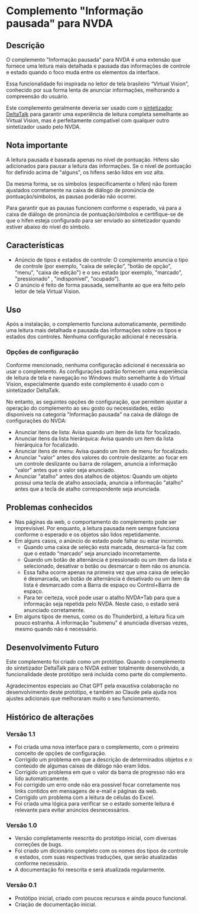 # Complemento "Informação pausada" para NVDA

## Descrição

O complemento "Informação pausada" para NVDA é uma extensão que fornece uma leitura mais detalhada e pausada das informações de controle e estado quando o foco muda entre os elementos da interface.

Essa funcionalidade foi inspirada no leitor de tela brasileiro “Virtual Vision”, conhecido por sua forma lenta de anunciar informações, melhorando a compreensão do usuário.

Este complemento geralmente deveria ser usado com o [sintetizador DeltaTalk](https://cld.pt/dl/download/2fbe0f2a-3a24-41f3-96f5-9ff9a5a88b07/DeltaTalk%20TTS.exe?dl=true) para garantir uma experiência de leitura completa semelhante ao Virtual Vision, mas é perfeitamente compatível com qualquer outro sintetizador usado pelo NVDA.

## Nota importante
A leitura pausada é baseada apenas no nível de pontuação. Hífens são adicionados para pausar a leitura das informações. Se o nível de pontuação for definido acima de "alguns", os hífens serão lidos em voz alta.

Da mesma forma, se os símbolos (especificamente o hífen) não forem ajustados corretamente na caixa de diálogo de pronúncia de pontuação/símbolos, as pausas poderão não ocorrer.

Para garantir que as pausas funcionem conforme o esperado, vá para a caixa de diálogo de pronúncia de pontuação/símbolos e certifique-se de que o hífen esteja configurado para ser enviado ao sintetizador quando estiver abaixo do nível do símbolo.

## Características

* Anúncio de tipos e estados de controle: O complemento anuncia o tipo de controle (por exemplo, "caixa de seleção", "botão de opção", "menu", "caixa de edição") e o seu estado (por exemplo, "marcado", "pressionado" , "indisponível", "ocupado").
* O anúncio é feito de forma pausada, semelhante ao que era feito pelo leitor de tela Virtual Vision.

## Uso

Após a instalação, o complemento funciona automaticamente, permitindo uma leitura mais detalhada e pausada das informações sobre os tipos e estados dos controles. Nenhuma configuração adicional é necessária.

### Opções de configuração

Conforme mencionado, nenhuma configuração adicional é necessária ao usar o complemento. As configurações padrão fornecem uma experiência de leitura de tela e navegação no Windows muito semelhante à do Virtual Vision, especialmente quando este complemento é usado com o sintetizador DeltaTalk.

No entanto, as seguintes opções de configuração, que permitem ajustar a operação do complemento ao seu gosto ou necessidades, estão disponíveis na categoria "Informação pausada" na caixa de diálogo de configurações do NVDA:

* Anunciar itens de lista: Avisa quando um item de lista for focalizado.
* Anunciar itens da lista hierárquica: Avisa quando um item da lista hierárquica for focalizado.
* Anunciar itens de menu: Avisa quando um item de menu for focalizado.
* Anunciar "valor" antes dos valores do controle deslizante: ao focar em um controle deslizante ou barra de rolagem, anuncia a informação "valor" antes que o valor seja anunciado.
* Anunciar "atalho" antes dos atalhos de objetos: Quando um objeto possui uma tecla de atalho associada, anuncia a informação "atalho" antes que a tecla de atalho correspondente seja anunciada.

## Problemas conhecidos

* Nas páginas da web, o comportamento do complemento pode ser imprevisível. Por enquanto, a leitura pausada nem sempre funciona conforme o esperado e os objetos são lidos repetidamente.
* Em alguns casos, o anúncio do estado pode falhar ou estar incorreto.
    * Quando uma caixa de seleção está marcada, desmarcá-la faz com que o estado “marcado” seja anunciado incorretamente.
    * Quando um botão de alternância é pressionado ou um item da lista é selecionado, desativar o botão ou desmarcar o item não os anuncia.
    * Essa falha ocorre apenas na primeira vez que uma caixa de seleção é desmarcada, um botão de alternância  é desativado ou um item da lista  é desmarcado com a Barra de espaço ou Control+Barra de espaço.
    * Para ter certeza, você pode usar o atalho NVDA+Tab para que a informação seja repetida pelo NVDA. Neste caso, o estado será anunciado corretamente.
* Em alguns tipos de menus, como os do Thunderbird, a leitura fica um pouco estranha. A informação "submenu" é anunciada diversas vezes, mesmo quando não é necessário.

## Desenvolvimento Futuro

Este complemento foi criado como um protótipo. Quando o complemento do sintetizador DeltaTalk para o NVDA estiver totalmente desenvolvido, a funcionalidade deste protótipo será incluída como parte do complemento.

Agradecimentos especiais ao Chat GPT pela exaustiva colaboração no desenvolvimento deste protótipo, e também ao Claude pela ajuda nos ajustes adicionais que melhoraram muito o seu funcionamento.

## Histórico de alterações

### Versão 1.1

* Foi criada uma nova interface para o complemento, com o primeiro conceito de opções de configuração.
* Corrigido um problema em que a descrição de determinados objetos e o conteúdo de algumas caixas de diálogo não eram lidos.
* Corrigido um problema em que o valor da barra de progresso não era lido automaticamente.
* Foi corrigido um erro onde não era possível focar corretamente nos links contidos em mensagens de e-mail e páginas da web.
* Corrigido um problema com a leitura de células do Excel.
* Foi criada uma lógica para verificar se o estado somente leitura é relevante para evitar anúncios desnecessários.

### Versão 1.0

* Versão completamente reescrita do protótipo inicial, com diversas correções de bugs.
* Foi criado um dicionário completo com os nomes dos tipos de controle e estados, com suas respectivas traduções, que serão atualizadas conforme necessário.
* A documentação foi reescrita e será atualizada regularmente.

### Versão 0.1

* Protótipo inicial, criado com poucos recursos e ainda pouco funcional.
* Criação de documentação inicial.
